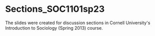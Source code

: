 # Sections_SOC1101sp23

The slides were created for discussion sections in Cornell University's Introduction to Sociology (Spring 2013) course.
